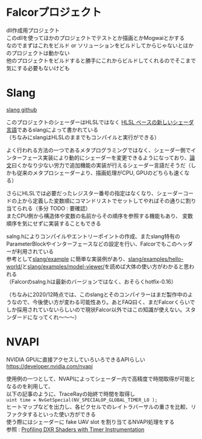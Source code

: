 # Falcorプロジェクト
dll作成用プロジェクト  
このdllを使ってほかのプロジェクトでテストとか描画とかMogwaiとかする  
なのでまずはこれをビルド or ソリューションをビルドしてからじゃないとほかのプロジェクトは動かない  
他のプロジェクトをビルドすると勝手にこれからビルドしてくれるのでそこまで気にする必要もないけども  

# Slang
 [slang github](https://github.com/shader-slang/slang)  
 
このプロジェクトのシェーダーはHLSLではなく [HLSL ベースの新しいシェーダ言語](http://masafumi.cocolog-nifty.com/masafumis_diary/2018/11/hlsl-slang-8752.html)であるslangによって書かれている  
（ちなみにslangはHLSLのままでもコンパイルと実行ができる）  
 
よく行われる方法の一つであるメタプログラミングではなく、シェーダー側でインターフェース実装により動的にシェーダーを変更できるようになっており、[論文](http://graphics.cs.cmu.edu/projects/slang/)曰くかなり少ない労力で追加機能の実装が行えるシェーダー言語だそうだ（しかも従来のメタプロシェーダーより、描画処理がCPU, GPUのどちらも速くなる）  

さらにHLSLでは必要だったレジスター番号の指定はなくなり、シェーダーコードの上から定義した変数順にコマンドリストでセットしてやればその通りに割り当てられる（多分 TODO : 要確認）  
またCPU側から構造体や変数の名前からその順序を参照する機能もあり、 変数順序を気にせずに実装することもできる  

salng.hによりコンパイルやエントリーポイントの作成、またslang特有のParameterBlockやインターフェースなどの設定を行い、Falcorでもこのヘッダーが利用されている  
参考として[slang/example](https://github.com/shader-slang/slang/tree/master/examples)  に簡単な実装例があり、[slang/examples/hello-world/](https://github.com/shader-slang/slang/tree/master/examples/hello-world)と[slang/examples/model-viewer/](https://github.com/shader-slang/slang/tree/master/examples/model-viewer)を読めば大体の使い方がわかると思われる  
（Falcorのsalng.hは最新のバージョンではなく、おそらくhotfix-0.16）

（ちなみに2020/12時点では、このslangとそのコンパイラーはまだ製作中のようなので、今後使い方が変わる可能性あり。あとFAQ曰く、まだFalcorくらいでしか採用されていないらしいので現状Falcor以外ではこの知識が使えない。スタンダードになってくれ～～～）  

# NVAPI
NVIDIA GPUに直接アクセスしていろいろできるAPIらしい  
https://developer.nvidia.com/nvapi  

使用例の一つとして、NVAPIによってシェーダー内で高精度で時間取得が可能となるのを利用して、  
以下の記事のように、TraceRayの始終で時間を取得し  
`uint time = NvGetSpecial(NV_SPECIALOP_GLOBAL_TIMER_LO );`  
ヒートマップなどを出力し、各ピクセルでのレイトラバーサルの重さを比較、リファクタするといった使い方ができる  
使う際にはシェーダーに fake UAV slot を割り当てるNVAPI処理をする  
参照 : [Profiling DXR Shaders with Timer Instrumentation](https://developer.nvidia.com/blog/profiling-dxr-shaders-with-timer-instrumentation/)


<!--stackedit_data:
eyJoaXN0b3J5IjpbMjY3ODc2NDg5LC0yMTQzMjEwMjk3LDE2Mz
gwOTI4NzIsMTg1OTU1NDM0NCw4NTMxNDQwMzAsLTEzMTc3MTc5
MzIsMTM1MTMwMDE2NywzOTExMTIwNTMsNjY0ODA1OTIxLC0xND
IzMzE1MTY0LDM1MDI1Njc0MSwyMjI5MDEyNjQsMTgwNjMzMDAw
OCw2NTA0NjU2NTQsMTA2NzM1MzY5OSwyNTY5Njg5ODUsMTYyMj
g3MjA4NSwxNjgxNTA0NTI3LC0xODQxNTM1NDMyLDE5NzUzMjQ1
NjVdfQ==
-->